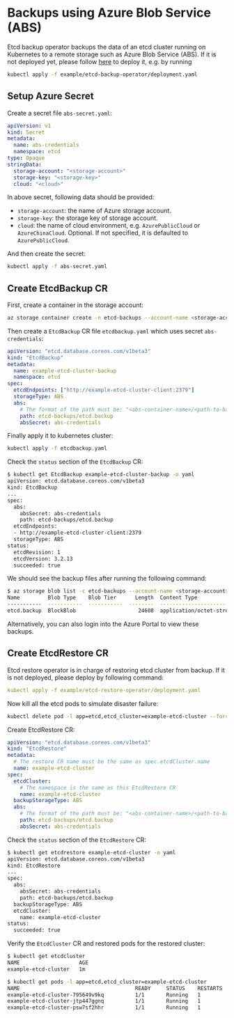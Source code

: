 # Backups using Azure Blob Service (ABS)

Etcd backup operator backups the data of an etcd cluster running on Kubernetes to a remote storage such as Azure Blob Service (ABS). If it is not deployed yet, please follow [here](walkthrough/backup-operator.md#deploy-etcd-backup-operator) to deploy it, e.g. by running

```sh
kubectl apply -f example/etcd-backup-operator/deployment.yaml
```

## Setup Azure Secret

Create a secret file `abs-secret.yaml`:

```yaml
apiVersion: v1
kind: Secret
metadata:
  name: abs-credentials
  namespace: etcd
type: Opaque
stringData:
  storage-account: "<storage-account>"
  storage-key: "<storage-key>"
  cloud: "<cloud>"
```

In above secret, following data should be provided:

- `storage-account`: the name of Azure storage account.
- `storage-key`: the storage key of storage account.
- `cloud`: the name of cloud environment, e.g. `AzurePublicCloud` or `AzureChinaCloud`. Optional. If not specified, it is defaulted to `AzurePublicCloud`.

And then create the secret:

```sh
kubectl apply -f abs-secret.yaml
```

## Create EtcdBackup CR

First, create a container in the storage account:

```sh
az storage container create -n etcd-backups --account-name <storage-account> --account-key <storage-key>
```

Then create a `EtcdBackup` CR file `etcdbackup.yaml` which uses secret `abs-credentials`:

```yaml
apiVersion: "etcd.database.coreos.com/v1beta3"
kind: "EtcdBackup"
metadata:
  name: example-etcd-cluster-backup
  namespace: etcd
spec:
  etcdEndpoints: ["http://example-etcd-cluster-client:2379"]
  storageType: ABS
  abs:
    # The format of the path must be: "<abs-container-name>/<path-to-backup-file>"
    path: etcd-backups/etcd.backup
    absSecret: abs-credentials
```

Finally apply it to kubernetes cluster:

```sh
kubectl apply -f etcdbackup.yaml
```

Check the `status` section of the `EtcdBackup` CR:

```sh
$ kubectl get EtcdBackup example-etcd-cluster-backup -o yaml
apiVersion: etcd.database.coreos.com/v1beta3
kind: EtcdBackup
...
spec:
  abs:
    absSecret: abs-credentials
    path: etcd-backups/etcd.backup
  etcdEndpoints:
  - http://example-etcd-cluster-client:2379
  storageType: ABS
status:
  etcdRevision: 1
  etcdVersion: 3.2.13
  succeeded: true

```

We should see the backup files after running the following command:

```bash
$ az storage blob list -c etcd-backups --account-name <storage-account> --account-key <storage-key>
Name         Blob Type    Blob Tier      Length  Content Type              Last Modified              Snapshot
-----------  -----------  -----------  --------  ------------------------  -------------------------  ----------
etcd.backup  BlockBlob                    24608  application/octet-stream  2018-08-13T05:42:03+00:00
```

Alternatively, you can also login into the Azure Portal to view these backups.

## Create EtcdRestore CR

Etcd restore operator is in charge of restoring etcd cluster from backup. If it is not deployed, please deploy by following command:

```yaml
kubectl apply -f example/etcd-restore-operator/deployment.yaml
```

Now kill all the etcd pods to simulate disaster failure:

```sh
kubectl delete pod -l app=etcd,etcd_cluster=example-etcd-cluster --force --grace-period=0
```

Create EtcdRestore CR:

```yaml
apiVersion: "etcd.database.coreos.com/v1beta3"
kind: "EtcdRestore"
metadata:
  # The restore CR name must be the same as spec.etcdCluster.name
  name: example-etcd-cluster
spec:
  etcdCluster:
    # The namespace is the same as this EtcdRestore CR
    name: example-etcd-cluster
  backupStorageType: ABS
  abs:
    # The format of the path must be: "<abs-container-name>/<path-to-backup-file>"
    path: etcd-backups/etcd.backup
    absSecret: abs-credentials
```

Check the `status` section of the `EtcdRestore` CR:

```sh
$ kubectl get etcdrestore example-etcd-cluster -o yaml
apiVersion: etcd.database.coreos.com/v1beta3
kind: EtcdRestore
...
spec:
  abs:
    absSecret: abs-credentials
    path: etcd-backups/etcd.backup
  backupStorageType: ABS
  etcdCluster:
    name: example-etcd-cluster
status:
  succeeded: true
```

Verify the `EtcdCluster` CR and restored pods for the restored cluster:

```sh
$ kubectl get etcdcluster
NAME                   AGE
example-etcd-cluster   1m

$ kubectl get pods -l app=etcd,etcd_cluster=example-etcd-cluster
NAME                                     READY     STATUS    RESTARTS   AGE
example-etcd-cluster-795649v9kq          1/1       Running   1          3m
example-etcd-cluster-jtp447ggnq          1/1       Running   1          4m
example-etcd-cluster-psw7sf2hhr          1/1       Running   1          4m
```
